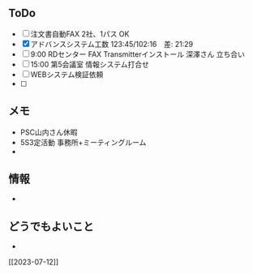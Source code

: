 ## ToDo
- [ ] 注文書自動FAX 2社、1パス OK
- [x] アドバンスシステム工数 123:45/102:16　差: 21:29
- [ ] 9:00 RDセンター FAX Transmitterインストール 深澤さん 立ち合い
- [ ] 15:00 第5会議室 情報システム打合せ
- [ ] WEBシステム検証依頼
- [ ] 


## メモ
- PSC山内さん休暇
- 5S3定活動 事務所+ミーティングルーム
- 


## 情報
- 


## どうでもよいこと
- 


[[2023-07-12]]

